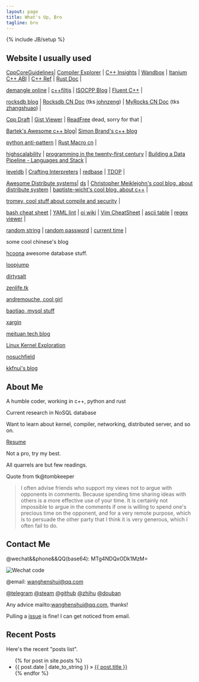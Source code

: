 ```yaml
---
layout: page
title: What's Up, Bro
tagline: bro
---
```

{% include JB/setup %}

## Website I usually  used

[CppCoreGuidelines](https://isocpp.github.io/CppCoreGuidelines/)\| [Compiler Explorer](https://godbolt.org/) \| [C++ Insights](https://cppinsights.io/) \| [Wandbox](https://wandbox.org/) \| [Itanium C++ ABI](https://itanium-cxx-abi.github.io/cxx-abi/abi.html#acknowledgements) \| [C++ Ref](http://zh.cppreference.com/w/%E9%A6%96%E9%A1%B5) \| [Rust Doc](https://doc.rust-lang.org/std/) \| 

[demangle online](http://demangler.com/) \| [c++filtjs](https://d.fuqu.jp/c++filtjs/) \| [ISOCPP Blog](https://isocpp.org/blog) \| [Fluent C++](https://www.fluentcpp.com/) \| 

[rocksdb blog](https://rocksdb.org/blog/) \| [Rocksdb CN Doc](https://wanghenshui.github.io/rocksdb-doc-cn/) (tks [johnzeng](https://github.com/johnzeng)) \| [MyRocks CN Doc](https://wanghenshui.github.io/MyRocks_zh_doc/) (tks [zhangshuao](https://github.com/zhangshuao/MyRocks_zh_doc)) \|

[Cpp Draft](https://wanghenshui.github.io/cppwp/) \| [Gist Viewer](https://wanghenshui.github.io/gist-viewer/) \| [ReadFree](https://readfree.me/) dead, sorry for that \| 

[Bartek's Awesome c++  blog](https://www.bfilipek.com/)\| [Simon Brand's c++ blog](https://blog.tartanllama.xyz/)

[python anti-pattern](https://docs.quantifiedcode.com/python-anti-patterns/index.html) \| [Rust Macro cn](http://blog.luxko.site/tlborm-chinese/book/) \|

[highscalability](http://highscalability.com/) \| [programming in the twenty-first century](https://prog21.dadgum.com/23.html) \| [Building a Data Pipeline - Languages and Stack](https://blog.subnetzero.io/post/2018/11/grimwhisker-language-and-stack/) \|

 [leveldb](https://dirtysalt.github.io/html/leveldb.html) \| [Crafting Interpreters](http://craftinginterpreters.com/contents.html) \| [redbase](https://cs.stanford.edu/people/widom/cs346/) \| [TDOP](https://tdop.github.io/) \|

[Awesome Distribute systems](https://github.com/zhenlohuang/awesome-distributed-systems)\| [ds](https://github.com/ty4z2008/Qix/blob/master/ds.md) \| [Christopher Meiklejohn's cool blog, about distribute system](http://christophermeiklejohn.com/) \| [baptiste-wicht's cool blog, about c++](https://baptiste-wicht.com/) \|

[tromey, cool stuff about compile and security](https://tromey.com/blog/) \|

[bash cheat sheet](https://devhints.io/bash) \| [YAML lint](http://www.yamllint.com/) \| [oi wiki](https://oi-wiki.org/)  \| [Vim CheatSheet](https://vim.rtorr.com/lang/zh_cn)  \|  [ascii table](http://www.asciitable.com/) \| [regex viewer](https://regexper.com/) \|

[random string](https://www.random.org/strings/) \| [random password](https://passwordsgenerator.net/) \| [current time](https://currentmillis.com/)  \|



some cool chinese's blog

[hcoona](https://hcoona.github.io/)  awesome database stuff.

[loopjump](http://loopjump.com/)

[dirtysalt](https://dirtysalt.github.io/html/blogs.html) 

[zenlife.tk](http://zenlife.tk/)

[andremouche, cool girl](http://andremouche.github.io/)

[baotiao, mysql stuff](http://baotiao.github.io/)

[xargin](https://www.xargin.com/)

[meituan tech blog](https://tech.meituan.com/)

[Linux Kernel Exploration](http://ilinuxkernel.com/)

[nosuchfield](https://www.nosuchfield.com/)

[kkfnui's blog](http://blog.makerome.com/)



## About Me

A humble coder, working in c++, python and rust

Current research in NoSQL database

Want to learn about kernel, compiler, networking, distributed server, and so on.

[Resume](https://wanghenshui.github.io/resume/)

Not a pro, try my best.

All quarrels are but few readings.

 Quote from tk@tombkeeper
> I often advise friends who support my views not to argue with opponents in comments. 
> Because spending time sharing ideas with others is a more effective use of your time. 
> It is certainly not impossible to argue in the comments 
> if one is willing to spend one's precious time on the opponent, 
> and for a very remote purpose, which is to persuade the other party 
> that I think it is very generous, which I often fail to do.



## Contact Me

@wechat&&phone&&QQ(base64): MTg4NDQxODk1MzM= 

![Wechat code](https://wanghenshui.github.io/assets/0-1552008412820.jpg)

@email: wanghenshui@qq.com

[@telegram](http://t.me/wanghenshui) 
[@steam](https://steamcommunity.com/id/wanghenshui/) 
[@github]( https://github.com/wanghenshui/) 
[@zhihu](https://zhuanlan.zhihu.com/jieyaren) 
[@douban]( https://www.douban.com/people/61740133/) 

Any advice mailto:wanghenshui@qq.com, thanks! 

Pulling a [issue](https://github.com/wanghenshui/wanghenshui.github.io/issues/new) is fine! I can get noticed from email.



## Recent Posts

Here's the recent "posts list".

<ul class="posts">
  {% for post in site.posts %}
    <li><span>{{ post.date | date_to_string }}</span> &raquo; <a href="{{ BASE_PATH }}{{ post.url }}">{{ post.title }}</a></li>
  {% endfor %}
</ul>
